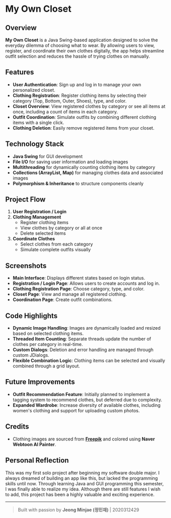 # My Own Closet

## Overview

**My Own Closet** is a Java Swing-based application designed to solve the everyday dilemma of choosing what to wear. By allowing users to view, register, and coordinate their own clothes digitally, the app helps streamline outfit selection and reduces the hassle of trying clothes on manually.

## Features

- **User Authentication**: Sign up and log in to manage your own personalized closet.
- **Clothing Registration**: Register clothing items by selecting their category (Top, Bottom, Outer, Shoes), type, and color.
- **Closet Overview**: View registered clothes by category or see all items at once, including a count of items in each category.
- **Outfit Coordination**: Simulate outfits by combining different clothing items with a single click.
- **Clothing Deletion**: Easily remove registered items from your closet.

## Technology Stack

- **Java Swing** for GUI development
- **File I/O** for saving user information and loading images
- **Multithreading** for dynamically counting clothing items by category
- **Collections (ArrayList, Map)** for managing clothes data and associated images
- **Polymorphism & Inheritance** to structure components cleanly

## Project Flow

1. **User Registration / Login**
2. **Clothing Management**
   - Register clothing items
   - View clothes by category or all at once
   - Delete selected items
3. **Coordinate Clothes**
   - Select clothes from each category
   - Simulate complete outfits visually

## Screenshots

- **Main Interface**: Displays different states based on login status.
- **Registration / Login Page**: Allows users to create accounts and log in.
- **Clothing Registration Page**: Choose category, type, and color.
- **Closet Page**: View and manage all registered clothing.
- **Coordination Page**: Create outfit combinations.

## Code Highlights

- **Dynamic Image Handling**: Images are dynamically loaded and resized based on selected clothing items.
- **Threaded Item Counting**: Separate threads update the number of clothes per category in real-time.
- **Custom Dialogs**: Deletion and error handling are managed through custom JDialogs.
- **Flexible Combination Logic**: Clothing items can be selected and visually combined through a grid layout.

## Future Improvements

- **Outfit Recommendation Feature**: Initially planned to implement a tagging system to recommend clothes, but deferred due to complexity.
- **Expanded Wardrobe**: Increase diversity of available clothes, including women's clothing and support for uploading custom photos.

## Credits

- Clothing images are sourced from **[Freepik](https://www.freepik.com/)** and colored using **Naver Webtoon AI Painter**.

## Personal Reflection

This was my first solo project after beginning my software double major. I always dreamed of building an app like this, but lacked the programming skills until now. Through learning Java and GUI programming this semester, I was finally able to realize my idea. Although there are still features I wish to add, this project has been a highly valuable and exciting experience.

---

> Built with passion by **Jeong Minjae (정민재)** | 2020312429
